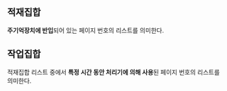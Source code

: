 ## 적재집합

**주기억장치에 반입**되어 있는 페이지 번호의 리스트를 의미한다.

## 작업집합

적재집합 리스트 중에서 **특정 시간 동안 처리기에 의해 사용**된 페이지 번호의 리스트를 의미한다.
